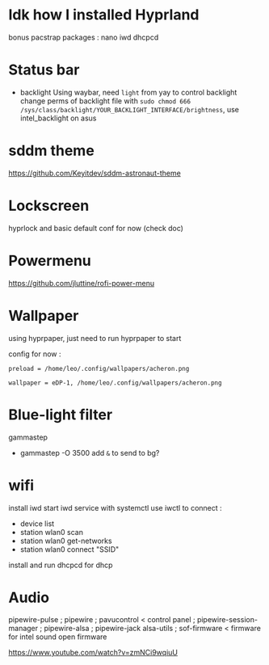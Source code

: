

# Idk how I installed Hyprland


bonus pacstrap packages :
nano iwd dhcpcd 


# Status bar

- backlight
Using waybar, need `light` from yay to control backlight
change perms of backlight file with `sudo chmod 666 /sys/class/backlight/YOUR_BACKLIGHT_INTERFACE/brightness`, use intel_backlight on asus

# sddm theme

https://github.com/Keyitdev/sddm-astronaut-theme



# Lockscreen 

hyprlock and basic default conf for now (check doc)


# Powermenu 

https://github.com/jluttine/rofi-power-menu



# Wallpaper 
using hyprpaper, just need to run hyprpaper to start 

config for now :


```
preload = /home/leo/.config/wallpapers/acheron.png

wallpaper = eDP-1, /home/leo/.config/wallpapers/acheron.png
```


# Blue-light filter
gammastep

- gammastep -O 3500
add `&` to send to bg?


# wifi

install iwd 
start iwd service with systemctl
use iwctl to connect :

- device list 
- station wlan0 scan
- station wlan0 get-networks
- station wlan0 connect "SSID"

install and run dhcpcd for dhcp


# Audio 
pipewire-pulse ; pipewire ; pavucontrol < control panel ; pipewire-session-manager ; pipewire-alsa ; pipewire-jack
alsa-utils ; sof-firmware < firmware for intel sound open firmware


https://www.youtube.com/watch?v=zmNCi9wqiuU


